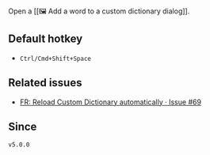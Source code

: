 Open a [[🖼️ Add a word to a custom dictionary dialog]].

## Default hotkey

- `Ctrl/Cmd+Shift+Space`

## Related issues

- [FR: Reload Custom Dictionary automatically · Issue \#69](https://github.com/tadashi-aikawa/obsidian-various-complements-plugin/issues/69)

## Since

`v5.0.0`
